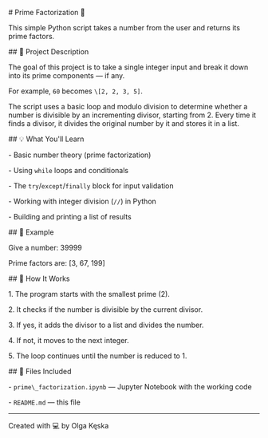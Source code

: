\# Prime Factorization 🔢



This simple Python script takes a number from the user and returns its prime factors.



\## 📌 Project Description



The goal of this project is to take a single integer input and break it down into its prime components — if any.  

For example, `60` becomes `\[2, 2, 3, 5]`.



The script uses a basic loop and modulo division to determine whether a number is divisible by an incrementing divisor, starting from 2. Every time it finds a divisor, it divides the original number by it and stores it in a list.



\## 💡 What You'll Learn



\- Basic number theory (prime factorization)

\- Using `while` loops and conditionals

\- The `try`/`except`/`finally` block for input validation

\- Working with integer division (`//`) in Python

\- Building and printing a list of results



\## 🚀 Example



Give a number: 39999

Prime factors are: \[3, 67, 199]





\## 🧠 How It Works



1\. The program starts with the smallest prime (2).

2\. It checks if the number is divisible by the current divisor.

3\. If yes, it adds the divisor to a list and divides the number.

4\. If not, it moves to the next integer.

5\. The loop continues until the number is reduced to 1.



\## 📂 Files Included



\- `prime\_factorization.ipynb` — Jupyter Notebook with the working code

\- `README.md` — this file



---



Created with 💻 by Olga Kęska

